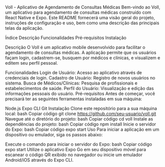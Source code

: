 Voll - Aplicativo de Agendamento de Consultas Médicas
Bem-vindo ao Voll, um aplicativo para agendamento de consultas médicas construído com React Native e Expo. Este README fornecerá uma visão geral do projeto, instruções de configuração e uso, bem como uma descrição das principais telas da aplicação.

Índice
Descrição
Funcionalidades
Pré-requisitos
Instalação

Descrição
O Voll é um aplicativo mobile desenvolvido para facilitar o agendamento de consultas médicas. A aplicação permite que os usuários façam login, cadastrem-se, busquem por médicos e clínicas, e visualizem e editem seu perfil pessoal.

Funcionalidades
Login de Usuário: Acesso ao aplicativo através de credenciais de login.
Cadastro de Usuário: Registro de novos usuários no sistema.
Busca de Médicos/Clínicas: Pesquisa de profissionais e estabelecimentos de saúde.
Perfil do Usuário: Visualização e edição das informações pessoais do usuário.
Pré-requisitos
Antes de começar, você precisará ter as seguintes ferramentas instaladas em sua máquina:

Node.js
Expo CLI
Git
Instalação
Clone este repositório para a sua máquina local:
bash
Copiar código
git clone https://github.com/seu-usuario/voll.git
Navegue até o diretório do projeto:
bash
Copiar código
cd voll
Instale as dependências do projeto:
bash
Copiar código
npm install
Inicie o servidor do Expo:
bash
Copiar código
expo start
Uso
Para iniciar a aplicação em um dispositivo ou emulador, siga os passos abaixo:

Execute o comando para iniciar o servidor do Expo:
bash
Copiar código
expo start
Utilize o aplicativo Expo Go em seu dispositivo móvel para escanear o código QR exibido no navegador ou inicie um emulador Android/iOS através do Expo CLI.
